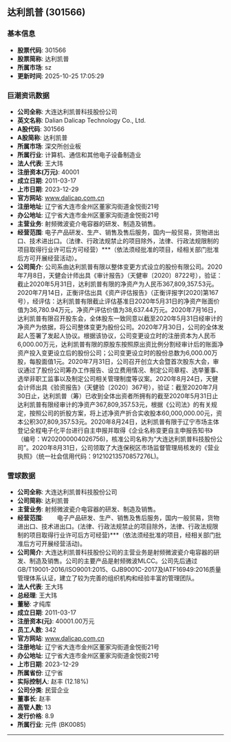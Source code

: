 ## 达利凯普 (301566)

### 基本信息

- **股票代码**: 301566
- **股票简称**: 达利凯普
- **所属市场**: sz
- **更新时间**: 2025-10-25 17:05:29

### 巨潮资讯数据

- **公司全称**: 大连达利凯普科技股份公司
- **英文名称**: Dalian Dalicap Technology Co., Ltd.
- **A股代码**: 301566
- **A股简称**: 达利凯普
- **所属市场**: 深交所创业板
- **所属行业**: 计算机、通信和其他电子设备制造业
- **法人代表**: 王大玮
- **注册资本(万元)**: 40001
- **成立日期**: 2011-03-17
- **上市日期**: 2023-12-29
- **官方网站**: www.dalicap.com.cn
- **注册地址**: 辽宁省大连市金州区董家沟街道金悦街21号
- **办公地址**: 辽宁省大连市金州区董家沟街道金悦街21号
- **主营业务**: 射频微波瓷介电容器的研发、制造及销售。
- **经营范围**: 电子产品研发、生产、销售及售后服务，国内一般贸易，货物进出口、技术进出口。（法律、行政法规禁止的项目除外，法律、行政法规限制的项目取得行业许可后方可经营）***（依法须经批准的项目，经相关部门批准后方可开展经营活动）。
- **公司简介**: 公司系由达利凯普有限以整体变更方式设立的股份有限公司。2020年7月8日，天健会计师出具《审计报告》（天健审〔2020〕8722号），验证：截止2020年5月31日，达利凯普有限的净资产为人民币367,809,357.53元。2020年7月14日，正衡评估出具《资产评估报告》（正衡评报字[2020]第167号），经评估：达利凯普有限截止评估基准日2020年5月31日的净资产账面价值为36,780.94万元，净资产评估价值为38,637.44万元。2020年7月16日，达利凯普有限召开股东会，全体股东一致同意以截至2020年5月31日经审计的净资产为依据，将公司整体变更为股份公司。2020年7月30日，公司的全体发起人签署了发起人协议。根据该协议，公司变更设立时的注册资本为人民币6,000.00万元，达利凯普有限的原股东按照原出资比例分割经审计后的账面净资产投入变更设立后的股份公司；公司变更设立时的股份总数为6,000.00万股，每股面值1元。2020年7月31日，公司召开创立大会暨首次股东大会，审议通过了股份公司筹办工作报告、设立费用情况、制定公司章程、选举董事、选举非职工监事以及制定公司相关管理制度等议案。2020年8月24日，天健会计师出具《验资报告》（天健验〔2020〕367号），验证：截至2020年7月30日止，达利凯普（筹）已收到全体出资者所拥有的截至2020年5月31日止达利凯普有限经审计的净资产367,809,357.53元，根据《公司法》的有关规定，按照公司的折股方案，将上述净资产折合实收股本60,000,000.00元，资本公积307,809,357.53元。2020年8月24日，达利凯普有限于辽宁市场主体登记全程电子化平台进行自主申报并取得《企业名称变更自主申报告知书》（编号：W202000004026756)，核准公司名称为“大连达利凯普科技股份公司”。2020年8月31日，公司领取了大连保税区市场监督管理局核发的《营业执照》（统一社会信用代码：91210213570857276L)。

### 雪球数据

- **公司全称**: 大连达利凯普科技股份公司
- **公司简称**: 达利凯普
- **主营业务**: 射频微波瓷介电容器的研发、制造及销售。
- **经营范围**: 　　电子产品研发、生产、销售及售后服务，国内一般贸易，货物进出口、技术进出口。(法律、行政法规禁止的项目除外，法律、行政法规限制的项目取得行业许可后方可经营)***（依法须经批准的项目，经相关部门批准后方可开展经营活动)。
- **公司简介**: 大连达利凯普科技股份公司的主营业务是射频微波瓷介电容器的研发、制造及销售。公司的主要产品是射频微波MLCC。公司先后通过GB/T19001-2016/ISO9001:2015、GJB9001C-2017及IATF16949:2016质量管理体系认证，建立了较为完善的组织机构和经验丰富的管理团队。
- **法人代表**: 王大玮
- **总经理**: 王大玮
- **董秘**: 才纯库
- **成立日期**: 2011-03-17
- **注册资本(元)**: 40001.00万元
- **员工人数**: 342
- **官方网站**: www.dalicap.com.cn
- **注册地址**: 辽宁省大连市金州区董家沟街道金悦街21号
- **办公地址**: 辽宁省大连市金州区董家沟街道金悦街21号
- **上市日期**: 2023-12-29
- **所属省份**: 辽宁省
- **实际控制人**: 赵丰 (12.18%)
- **公司分类**: 民营企业
- **董事长**: 赵丰
- **高管人数**: 13
- **发行价格**: 8.9
- **所属行业**: 元件 (BK0085)

---